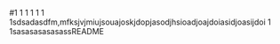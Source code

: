 #1
1
1
1
1
1
1sdsadasdfm,mfksjvjmiujsouajoskjdopjasodjhsioadjoajdoiasidjoasijdoi
1
1sasasasasasassREADME
